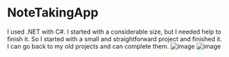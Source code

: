 # NoteTakingApp

I used .NET with C#.
I started with a considerable size, but I needed help to finish it. So I started with a small and straightforward project and finished it.
I can go back to my old projects and can complete them.
![image](https://github.com/cherryis/NoteTakingApp/assets/59629395/c874d8e2-96b2-43e6-b484-a9d5b782785e)
![image](https://github.com/cherryis/NoteTakingApp/assets/59629395/f65bdf74-6b9e-4504-9ca8-2409fdbad8b7)


